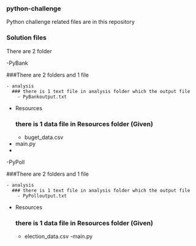 ### python-challenge
Python challenge related files are in this repository

### Solution files
There are 2 folder

-PyBank

  ###There are 2 folders and 1 file 
  
    - analysis
      ### there is 1 text file in analysis folder which the output file
        - PyBankoutput.txt
   - Resources
      ### there is 1 data file in Resources folder (Given)
        - buget_data.csv
  - main.py
  - 
-PyPoll

  ###There are 2 folders and 1 file 
  
    - analysis
      ### there is 1 text file in analysis folder which the output file
        - PyPolloutput.txt
   - Resources
      ### there is 1 data file in Resources folder (Given)
        - election_data.csv
-main.py 
